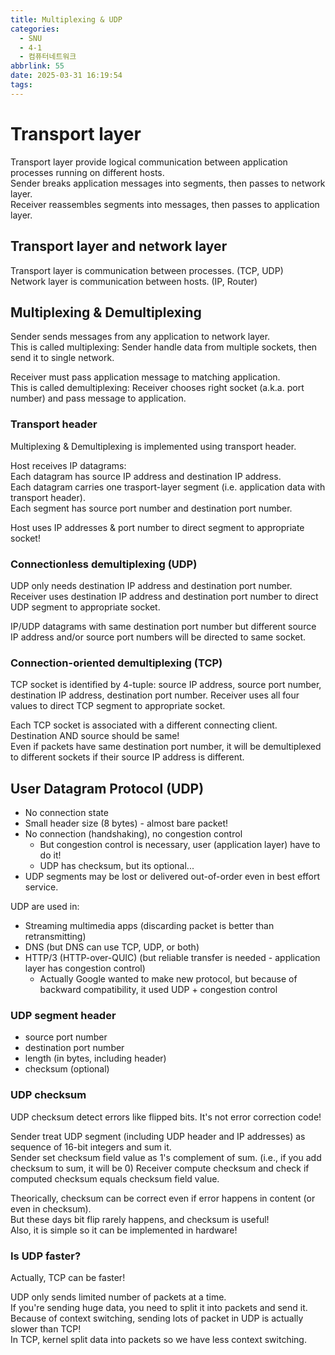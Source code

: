```yaml
---
title: Multiplexing & UDP
categories:
  - SNU
  - 4-1
  - 컴퓨터네트워크
abbrlink: 55
date: 2025-03-31 16:19:54
tags:
---
```


# Transport layer

Transport layer provide logical communication between application processes running on different hosts.  
Sender breaks application messages into segments, then passes to network layer.  
Receiver reassembles segments into messages, then passes to application layer.

## Transport layer and network layer

Transport layer is communication between processes. (TCP, UDP)  
Network layer is communication between hosts. (IP, Router)

## Multiplexing & Demultiplexing

Sender sends messages from any application to network layer.  
This is called multiplexing: Sender handle data from multiple sockets, then send it to single network.

Receiver must pass application message to matching application.  
This is called demultiplexing: Receiver chooses right socket (a.k.a. port number) and pass message to application.

### Transport header

Multiplexing & Demultiplexing is implemented using transport header.

Host receives IP datagrams:  
Each datagram has source IP address and destination IP address.  
Each datagram carries one trasport-layer segment (i.e. application data with transport header).  
Each segment has source port number and destination port number.

Host uses IP addresses & port number to direct segment to appropriate socket!

### Connectionless demultiplexing (UDP)

UDP only needs destination IP address and destination port number.  
Receiver uses destination IP address and destination port number to direct UDP segment to appropriate socket.

IP/UDP datagrams with same destination port number but different source IP address and/or source port numbers will be directed to same socket.

### Connection-oriented demultiplexing (TCP)

TCP socket is identified by 4-tuple: source IP address, source port number, destination IP address, destination port number.
Receiver uses all four values to direct TCP segment to appropriate socket.

Each TCP socket is associated with a different connecting client.  
Destination AND source should be same!  
Even if packets have same destination port number, it will be demultiplexed to different sockets if their source IP address is different.

## User Datagram Protocol (UDP)

- No connection state
- Small header size (8 bytes) - almost bare packet!
- No connection (handshaking), no congestion control
  - But congestion control is necessary, user (application layer) have to do it!
  - UDP has checksum, but its optional...
- UDP segments may be lost or delivered out-of-order even in best effort service.

UDP are used in:

- Streaming multimedia apps (discarding packet is better than retransmitting)
- DNS (but DNS can use TCP, UDP, or both)
- HTTP/3 (HTTP-over-QUIC) (but reliable transfer is needed - application layer has congestion control)
  - Actually Google wanted to make new protocol, but because of backward compatibility, it used UDP + congestion control

### UDP segment header

- source port number
- destination port number
- length (in bytes, including header)
- checksum (optional)

### UDP checksum

UDP checksum detect errors like flipped bits. It's not error correction code!

Sender treat UDP segment (including UDP header and IP addresses) as sequence of 16-bit integers and sum it.  
Sender set checksum field value as 1's complement of sum. (i.e., if you add checksum to sum, it will be 0)
Receiver compute checksum and check if computed checksum equals checksum field value.

Theorically, checksum can be correct even if error happens in content (or even in checksum).  
But these days bit flip rarely happens, and checksum is useful!  
Also, it is simple so it can be implemented in hardware!

### Is UDP faster?

Actually, TCP can be faster!

UDP only sends limited number of packets at a time.  
If you're sending huge data, you need to split it into packets and send it.  
Because of context switching, sending lots of packet in UDP is actually slower than TCP!  
In TCP, kernel split data into packets so we have less context switching.
